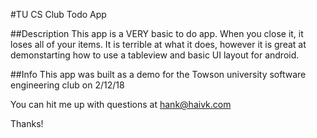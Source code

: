 #TU CS Club Todo App

##Description
This app is a VERY basic to do app. When you close it, it loses all of your items. It is terrible at what it does, however it is great at demonstarting how to use a tableview and basic UI layout for android.


##Info
This app was built as a demo for the Towson university software engineering club on 2/12/18

You can hit me up with questions at hank@haivk.com

Thanks!